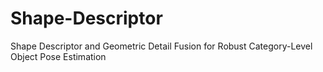 # Shape-Descriptor
Shape Descriptor and Geometric Detail Fusion for Robust Category-Level Object Pose Estimation
